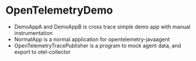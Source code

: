 # OpenTelemetryDemo

* DemoAppA and DemoAppB is cross trace simple demo app with manual instrumentation
* NormalApp is a normal application for opentelemetry-javaagent
* OpenTelemetryTracePublisher is a program to mock agent data, and export to otel-collector